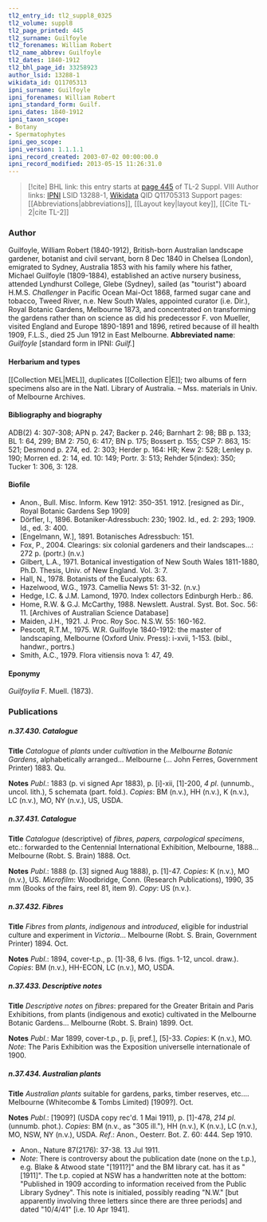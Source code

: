 ```yaml
---
tl2_entry_id: tl2_suppl8_0325
tl2_volume: suppl8
tl2_page_printed: 445
tl2_surname: Guilfoyle
tl2_forenames: William Robert
tl2_name_abbrev: Guilfoyle
tl2_dates: 1840-1912
tl2_bhl_page_id: 33258923
author_lsid: 13288-1
wikidata_id: Q11705313
ipni_surname: Guilfoyle
ipni_forenames: William Robert
ipni_standard_form: Guilf.
ipni_dates: 1840-1912
ipni_taxon_scope: 
- Botany
- Spermatophytes
ipni_geo_scope: 
ipni_version: 1.1.1.1
ipni_record_created: 2003-07-02 00:00:00.0
ipni_record_modified: 2013-05-15 11:26:31.0
---
```


> [!cite] BHL link: this entry starts at [page 445](https://www.biodiversitylibrary.org/page/33258923) of TL-2 Suppl. VIII
> Author links: [IPNI](https://www.ipni.org/a/13288-1) LSID 13288-1, [Wikidata](https://www.wikidata.org/wiki/Q11705313) QID Q11705313
> Support pages: [[Abbreviations|abbreviations]], [[Layout key|layout key]], [[Cite TL-2|cite TL-2]]

### Author

Guilfoyle, William Robert (1840-1912), British-born Australian landscape gardener, botanist and civil servant, born 8 Dec 1840 in Chelsea (London), emigrated to Sydney, Australia 1853 with his family where his father, Michael Guilfoyle (1809-1884), established an active nursery business, attended Lyndhurst College, Glebe (Sydney), sailed (as "tourist") aboard H.M.S. *Challenger* in Pacific Ocean Mai-Oct 1868, farmed sugar cane and tobacco, Tweed River, n.e. New South Wales, appointed curator (i.e. Dir.), Royal Botanic Gardens, Melbourne 1873, and concentrated on transforming the gardens rather than on science as did his predecessor F. von Mueller, visited England and Europe 1890-1891 and 1896, retired because of ill health 1909, F.L.S., died 25 Jun 1912 in East Melbourne. 
**Abbreviated name**: *Guilfoyle* \[standard form in IPNI: *Guilf.*\]

#### Herbarium and types

[[Collection MEL|MEL]], duplicates [[Collection E|E]]; two albums of fern specimens also are in the Natl. Library of Australia. – Mss. materials in Univ. of Melbourne Archives.

#### Bibliography and biography

ADB(2) 4: 307-308; APN p. 247; Backer p. 246; Barnhart 2: 98; BB p. 133; BL 1: 64, 299; BM 2: 750, 6: 417; BN p. 175; Bossert p. 155; CSP 7: 863, 15: 521; Desmond p. 274, ed. 2: 303; Herder p. 164: HR; Kew 2: 528; Lenley p. 190; Morren ed. 2: 14, ed. 10: 149; Portr. 3: 513; Rehder 5(index): 350; Tucker 1: 306, 3: 128.

#### Biofile

- Anon., Bull. Misc. Inform. Kew 1912: 350-351. 1912. \[resigned as Dir., Royal Botanic Gardens Sep 1909\]
- Dörfler, I., 1896. Botaniker-Adressbuch: 230; 1902. Id., ed. 2: 293; 1909. Id., ed. 3: 400.
- \[Engelmann, W.\], 1891. Botanisches Adressbuch: 151.
- Fox, P., 2004. Clearings: six colonial gardeners and their landscapes...: 272 p. (portr.) (n.v.)
- Gilbert, L.A., 1971. Botanical investigation of New South Wales 1811-1880, Ph.D. Thesis, Univ. of New England. Vol. 3: 7.
- Hall, N., 1978. Botanists of the Eucalypts: 63.
- Hazelwood, W.G., 1973. Camellia News 51: 31-32. (n.v.)
- Hedge, I.C. & J.M. Lamond, 1970. Index collectors Edinburgh Herb.: 86.
- Home, R.W. & G.J. McCarthy, 1988. Newslett. Austral. Syst. Bot. Soc. 56: 11. \[Archives of Australian Science Database\]
- Maiden, J.H., 1921. J. Proc. Roy Soc. N.S.W. 55: 160-162.
- Pescott, R.T.M., 1975. W.R. Guilfoyle 1840-1912: the master of landscaping, Melbourne (Oxford Univ. Press): i-xvii, 1-153. (bibl., handwr., portrs.)
- Smith, A.C., 1979. Flora vitiensis nova 1: 47, 49.

#### Eponymy

*Guilfoylia* F. Muell. (1873).

### Publications

##### n.37.430. Catalogue

**Title**
*Catalogue* of *plants* under *cultivation* in the *Melbourne Botanic Gardens*, alphabetically arranged... Melbourne (... John Ferres, Government Printer) 1883. Qu.

**Notes**
*Publ*.: 1883 (p. vi signed Apr 1883), p. \[i\]-xii, \[1\]-200, *4 pl*. (unnumb., uncol. lith.), 5 schemata (part. fold.). *Copies*: BM (n.v.), HH (n.v.), K (n.v.), LC (n.v.), MO, NY (n.v.), US, USDA.

##### n.37.431. Catalogue

**Title**
*Catalogue* (descriptive) of *fibres, papers, carpological specimens*, etc.: forwarded to the Centennial International Exhibition, Melbourne, 1888... Melbourne (Robt. S. Brain) 1888. Oct.

**Notes**
*Publ*.: 1888 (p. \[3\] signed Aug 1888), p. \[1\]-47. *Copies*: K (n.v.), MO (n.v.), US. *Microfilm*: Woodbridge, Conn. (Research Publications), 1990, 35 mm (Books of the fairs, reel 81, item 9). *Copy*: US (n.v.).

##### n.37.432. Fibres

**Title**
*Fibres* from *plants*, *indigenous* and *introduced*, eligible for industrial culture and experiment in *Victoria*... Melbourne (Robt. S. Brain, Government Printer) 1894. Oct.

**Notes**
*Publ*.: 1894, cover-t.p., p. \[1\]-38, 6 lvs. (figs. 1-12, uncol. draw.). *Copies*: BM (n.v.), HH-ECON, LC (n.v.), MO, USDA.

##### n.37.433. Descriptive notes

**Title**
*Descriptive notes* on *fibres*: prepared for the Greater Britain and Paris Exhibitions, from plants (indigenous and exotic) cultivated in the Melbourne Botanic Gardens... Melbourne (Robt. S. Brain) 1899. Oct.

**Notes**
*Publ*.: Mar 1899, cover-t.p., p. \[i, pref.\], \[5\]-33. *Copies*: K (n.v.), MO.
*Note*: The Paris Exhibition was the Exposition universelle internationale of 1900.

##### n.37.434. Australian plants

**Title**
*Australian plants* suitable for gardens, parks, timber reserves, etc.... Melbourne (Whitecombe & Tombs Limited) \[1909?\]. Oct.

**Notes**
*Publ*.: \[1909?\] (USDA copy rec'd. 1 Mai 1911), p. \[1\]-478, *214 pl*. (unnumb. phot.). *Copies*: BM (n.v., as "305 ill."), HH (n.v.), K (n.v.), LC (n.v.), MO, NSW, NY (n.v.), USDA.
*Ref*.: Anon., Oesterr. Bot. Z. 60: 444. Sep 1910.
- Anon., Nature 87(2176): 37-38. 13 Jul 1911.
- *Note*: There is controversy about the publication date (none on the t.p.), e.g. Blake & Atwood state "\[1911?\]" and the BM library cat. has it as "\[1911\]". The t.p. copied at NSW has a handwritten note at the bottom: "Published in 1909 according to information received from the Public Library Sydney". This note is initialed, possibly reading "N.W." \[but apparently involving three letters since there are three periods\] and dated "10/4/41" \[i.e. 10 Apr 1941\].

